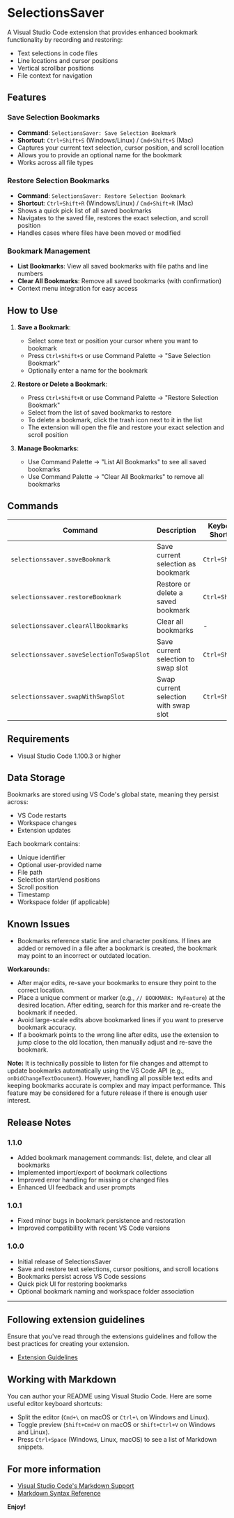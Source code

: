 # SelectionsSaver

A Visual Studio Code extension that provides enhanced bookmark functionality by recording and restoring:
- Text selections in code files
- Line locations and cursor positions  
- Vertical scrollbar positions
- File context for navigation


## Features

### Save Selection Bookmarks
- **Command**: `SelectionsSaver: Save Selection Bookmark`
- **Shortcut**: `Ctrl+Shift+S` (Windows/Linux) / `Cmd+Shift+S` (Mac)
- Captures your current text selection, cursor position, and scroll location
- Allows you to provide an optional name for the bookmark
- Works across all file types

### Restore Selection Bookmarks
- **Command**: `SelectionsSaver: Restore Selection Bookmark`
- **Shortcut**: `Ctrl+Shift+R` (Windows/Linux) / `Cmd+Shift+R` (Mac)
- Shows a quick pick list of all saved bookmarks
- Navigates to the saved file, restores the exact selection, and scroll position
- Handles cases where files have been moved or modified

### Bookmark Management
- **List Bookmarks**: View all saved bookmarks with file paths and line numbers
- **Clear All Bookmarks**: Remove all saved bookmarks (with confirmation)
- Context menu integration for easy access

## How to Use

1. **Save a Bookmark**:
   - Select some text or position your cursor where you want to bookmark
   - Press `Ctrl+Shift+S` or use Command Palette → "Save Selection Bookmark"
   - Optionally enter a name for the bookmark

2. **Restore or Delete a Bookmark**:
   - Press `Ctrl+Shift+R` or use Command Palette → "Restore Selection Bookmark"
   - Select from the list of saved bookmarks to restore
   - To delete a bookmark, click the trash icon next to it in the list
   - The extension will open the file and restore your exact selection and scroll position

3. **Manage Bookmarks**:
   - Use Command Palette → "List All Bookmarks" to see all saved bookmarks
   - Use Command Palette → "Clear All Bookmarks" to remove all bookmarks

## Commands

| Command | Description | Keyboard Shortcut |
|---------|-------------|-------------------|
| `selectionssaver.saveBookmark` | Save current selection as bookmark | `Ctrl+Shift+S` |
| `selectionssaver.restoreBookmark` | Restore or delete a saved bookmark | `Ctrl+Shift+R` |
| `selectionssaver.clearAllBookmarks` | Clear all bookmarks | - |
| `selectionssaver.saveSelectionToSwapSlot` | Save current selection to swap slot | `Ctrl+Shift+2` |
| `selectionssaver.swapWithSwapSlot` | Swap current selection with swap slot | `Ctrl+Shift+1` |

## Requirements

- Visual Studio Code 1.100.3 or higher

## Data Storage

Bookmarks are stored using VS Code's global state, meaning they persist across:
- VS Code restarts
- Workspace changes
- Extension updates

Each bookmark contains:
- Unique identifier
- Optional user-provided name
- File path
- Selection start/end positions
- Scroll position
- Timestamp
- Workspace folder (if applicable)

## Known Issues


- Bookmarks reference static line and character positions. If lines are added or removed in a file after a bookmark is created, the bookmark may point to an incorrect or outdated location.

**Workarounds:**
- After major edits, re-save your bookmarks to ensure they point to the correct location.
- Place a unique comment or marker (e.g., `// BOOKMARK: MyFeature`) at the desired location. After editing, search for this marker and re-create the bookmark if needed.
- Avoid large-scale edits above bookmarked lines if you want to preserve bookmark accuracy.
- If a bookmark points to the wrong line after edits, use the extension to jump close to the old location, then manually adjust and re-save the bookmark.

**Note:**
It is technically possible to listen for file changes and attempt to update bookmarks automatically using the VS Code API (e.g., `onDidChangeTextDocument`). However, handling all possible text edits and keeping bookmarks accurate is complex and may impact performance. This feature may be considered for a future release if there is enough user interest.

## Release Notes

### 1.1.0
- Added bookmark management commands: list, delete, and clear all bookmarks
- Implemented import/export of bookmark collections
- Improved error handling for missing or changed files
- Enhanced UI feedback and user prompts

### 1.0.1
- Fixed minor bugs in bookmark persistence and restoration
- Improved compatibility with recent VS Code versions

### 1.0.0
- Initial release of SelectionsSaver
- Save and restore text selections, cursor positions, and scroll locations
- Bookmarks persist across VS Code sessions
- Quick pick UI for restoring bookmarks
- Optional bookmark naming and workspace folder association

---

## Following extension guidelines

Ensure that you've read through the extensions guidelines and follow the best practices for creating your extension.

* [Extension Guidelines](https://code.visualstudio.com/api/references/extension-guidelines)

## Working with Markdown

You can author your README using Visual Studio Code. Here are some useful editor keyboard shortcuts:

* Split the editor (`Cmd+\` on macOS or `Ctrl+\` on Windows and Linux).
* Toggle preview (`Shift+Cmd+V` on macOS or `Shift+Ctrl+V` on Windows and Linux).
* Press `Ctrl+Space` (Windows, Linux, macOS) to see a list of Markdown snippets.

## For more information

* [Visual Studio Code's Markdown Support](http://code.visualstudio.com/docs/languages/markdown)
* [Markdown Syntax Reference](https://help.github.com/articles/markdown-basics/)

**Enjoy!**
